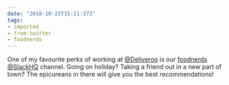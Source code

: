 ```yaml
---
date: "2018-10-23T15:21:37Z"
tags:
- imported
- from-twitter
- foodnerds
---
```

One of my favourite perks of working at [@Deliveroo](/twitter/#/Deliveroo) is our [foodnerds](/tags/foodnerds) [@SlackHQ](/twitter/#/SlackHQ) channel. Going on holiday? Taking a friend out in a new part of town? The epicureans in there will give you the best recommendations!
